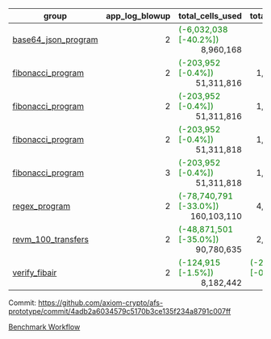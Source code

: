 | group | app_log_blowup | total_cells_used | total_cycles | total_proof_time_ms | agg_log_blowup | total_cells_used_leaf_agg | total_cycles_leaf_agg | total_proof_time_ms_leaf_agg | instance | alloc |
|---|---|---|---|---|---|---|---|---|---|---|
| [ base64_json_program ](https://github.com/axiom-crypto/afs-prototype/blob/gh-pages/benchmarks-pr/820/individual/base64_json-2-2-64cpu-linux-arm64-mimalloc.md) | <div style='text-align: right'>2</div> | <span style="color: green">(-6,032,038 [-40.2%])</span> <div style='text-align: right'>8,960,168</div> | <div style='text-align: right'>217,349</div> | <span style="color: red">(+85.0 [+3.1%])</span> <div style='text-align: right'>2,850.0</div> | - | - | - | - | 64cpu-linux-arm64 | mimalloc |
| [ fibonacci_program ](https://github.com/axiom-crypto/afs-prototype/blob/gh-pages/benchmarks-pr/820/individual/fibonacci-2-2-64cpu-linux-arm64-jemalloc.md) | <div style='text-align: right'>2</div> | <span style="color: green">(-203,952 [-0.4%])</span> <div style='text-align: right'>51,311,816</div> | <div style='text-align: right'>1,500,219</div> | <span style="color: red">(+768.0 [+10.1%])</span> <div style='text-align: right'>8,384.0</div> | - | - | - | - | 64cpu-linux-arm64 | jemalloc |
| [ fibonacci_program ](https://github.com/axiom-crypto/afs-prototype/blob/gh-pages/benchmarks-pr/820/individual/fibonacci-2-2-64cpu-linux-arm64-mimalloc.md) | <div style='text-align: right'>2</div> | <span style="color: green">(-203,952 [-0.4%])</span> <div style='text-align: right'>51,311,816</div> | <div style='text-align: right'>1,500,219</div> | <span style="color: red">(+676.0 [+9.5%])</span> <div style='text-align: right'>7,774.0</div> | - | - | - | - | 64cpu-linux-arm64 | mimalloc |
| [ fibonacci_program ](https://github.com/axiom-crypto/afs-prototype/blob/gh-pages/benchmarks-pr/820/individual/fibonacci-2-2-64cpu-linux-x64-jemalloc.md) | <div style='text-align: right'>2</div> | <span style="color: green">(-203,952 [-0.4%])</span> <div style='text-align: right'>51,311,818</div> | <div style='text-align: right'>1,500,219</div> | <span style="color: red">(+461.0 [+6.0%])</span> <div style='text-align: right'>8,131.0</div> | - | - | - | - | 64cpu-linux-x64 | jemalloc |
| [ fibonacci_program ](https://github.com/axiom-crypto/afs-prototype/blob/gh-pages/benchmarks-pr/820/individual/fibonacci-3-3-64cpu-linux-x64-jemalloc.md) | <div style='text-align: right'>3</div> | <span style="color: green">(-203,952 [-0.4%])</span> <div style='text-align: right'>51,311,818</div> | <div style='text-align: right'>1,500,219</div> | <span style="color: red">(+7.0 [+0.1%])</span> <div style='text-align: right'>10,598.0</div> | - | - | - | - | 64cpu-linux-x64 | jemalloc |
| [ regex_program ](https://github.com/axiom-crypto/afs-prototype/blob/gh-pages/benchmarks-pr/820/individual/regex-2-2-64cpu-linux-arm64-mimalloc.md) | <div style='text-align: right'>2</div> | <span style="color: green">(-78,740,791 [-33.0%])</span> <div style='text-align: right'>160,103,110</div> | <div style='text-align: right'>4,190,909</div> | <span style="color: red">(+2,017.0 [+7.0%])</span> <div style='text-align: right'>30,726.0</div> | - | - | - | - | 64cpu-linux-arm64 | mimalloc |
| [ revm_100_transfers ](https://github.com/axiom-crypto/afs-prototype/blob/gh-pages/benchmarks-pr/820/individual/revm_transfer-2-2-64cpu-linux-arm64-mimalloc.md) | <div style='text-align: right'>2</div> | <span style="color: green">(-48,871,501 [-35.0%])</span> <div style='text-align: right'>90,780,635</div> | <div style='text-align: right'>2,348,437</div> | <span style="color: red">(+998.0 [+6.2%])</span> <div style='text-align: right'>17,054.0</div> | - | - | - | - | 64cpu-linux-arm64 | mimalloc |
| [ verify_fibair ](https://github.com/axiom-crypto/afs-prototype/blob/gh-pages/benchmarks-pr/820/individual/verify_fibair-2-2-64cpu-linux-arm64-mimalloc.md) | <div style='text-align: right'>2</div> | <span style="color: green">(-124,915 [-1.5%])</span> <div style='text-align: right'>8,182,442</div> | <span style="color: green">(-279 [-0.1%])</span> <div style='text-align: right'>198,988</div> | <span style="color: red">(+70.0 [+4.4%])</span> <div style='text-align: right'>1,658.0</div> | - | - | - | - | 64cpu-linux-arm64 | mimalloc |

Commit: https://github.com/axiom-crypto/afs-prototype/commit/4adb2a6034579c5170b3ce135f234a8791c007ff

[Benchmark Workflow](https://github.com/axiom-crypto/afs-prototype/actions/runs/11885713220)
